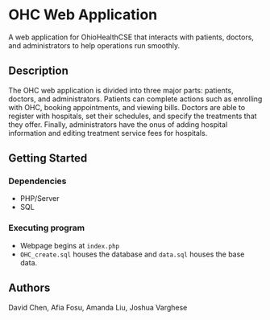 # OHC Web Application

A web application for OhioHealthCSE that interacts with patients, doctors, and administrators to help operations run smoothly.

## Description

The OHC web application is divided into three major parts: patients, doctors, and administrators. Patients can complete actions such as enrolling with OHC, booking appointments, and viewing bills. Doctors are able to register with hospitals, set their schedules, and specify the treatments that they offer. Finally, administrators have the onus of adding hospital information and editing treatment service fees for hospitals.

## Getting Started

### Dependencies

* PHP/Server
* SQL

### Executing program

* Webpage begins at `index.php`
* `OHC_create.sql` houses the database and `data.sql` houses the base data.

## Authors

David Chen,
Afia Fosu,
Amanda Liu,
Joshua Varghese